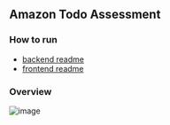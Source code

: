 ## Amazon Todo Assessment

### How to run

- [backend readme](https://github.com/iceknight17/amazon-todo-assessment/tree/master/backend#readme)
- [frontend readme](https://github.com/iceknight17/amazon-todo-assessment/tree/master/frontend#readme)

### Overview

![image](https://github.com/user-attachments/assets/809c4b1a-46ad-45ad-b6b6-0a106dc64a04)
